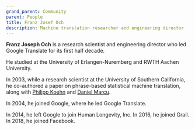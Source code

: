 ```yaml
---
grand_parent: Community
parent: People
title: Franz Josef Och
description: Machine translation researcher and engineering director
---
```


**Franz Joseph Och** is a research scientist and engineering director who led Google Translate for its first half decade.

He studied at the University of Erlangen-Nuremberg and RWTH Aachen University.

In 2003, while a research scientist at the University of Southern California, he co-authored a paper on phrase-based statistical machine translation, along with [Philipp Koehn](philipp-koehn.md) and [Daniel Marcu](daniel-marcu.md).

In 2004, he joined Google, where he led Google Translate.

In 2014, he left Google to join Human Longevity, Inc.  In 2016, he joined Grail.  In 2018, he joined Facebook.
